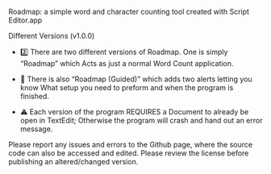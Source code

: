  Roadmap: a simple word and character counting tool created with Script Editor.app

 Different Versions (v1.0.0)

 - 2️⃣ There are two different versions of Roadmap. One is simply “Roadmap” which
 Acts as just a normal Word Count application.

 - 📖 There is also “Roadmap (Guided)” which adds two alerts letting you know
 What setup you need to preform and when the program is finished.

 - ⚠️ Each version of the program REQUIRES a Document to already be open in
 TextEdit; Otherwise the program will crash and hand out an error message.
 
 
 Please report any issues and errors to the Github page, where the source code can also be accessed and edited. Please review the license before 
 publishing an altered/changed version.

